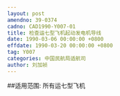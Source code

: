 ```yaml
---
layout: post
amendno: 39-0374
cadno: CAD1990-Y007-01
title: 检查运七型飞机起动发电机导线
date: 1990-03-06 00:00:00 +0800
effdate: 1990-03-20 00:00:00 +0800
tag: Y007
categories: 中国民航局适航司
author: 刘加祯
---
```


##适用范围:
所有运七型飞机

